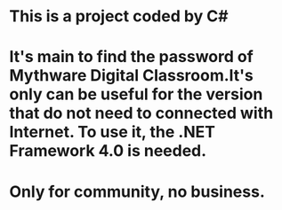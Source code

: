 # This is a project coded by C#
# It's main to find the password of Mythware Digital Classroom.It's only can be useful for the version that do not need to connected with Internet. To use it, the .NET Framework 4.0 is needed.
# Only for community, no business.
